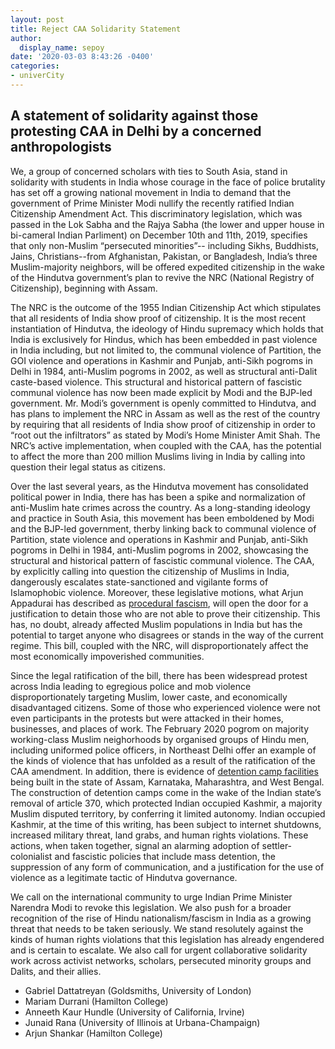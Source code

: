 ```yaml
---
layout: post
title: Reject CAA Solidarity Statement
author:
  display_name: sepoy
date: '2020-03-03 8:43:26 -0400'
categories:
- univerCity
---
```


## A statement of solidarity against those protesting CAA in Delhi by a concerned anthropologists


We, a group of concerned scholars with ties to South Asia, stand in solidarity with students in India whose courage in the face of police brutality has set off a growing national movement in India to demand that the government of Prime Minister Modi nullify the recently ratified Indian Citizenship Amendment Act. This discriminatory legislation, which was passed in the Lok Sabha and the Rajya Sabha (the lower and upper house in bi-cameral Indian Parliment) on December 10th and 11th, 2019, specifies that only non-Muslim “persecuted minorities”-- including Sikhs, Buddhists, Jains, Christians--from Afghanistan, Pakistan, or Bangladesh, India’s three Muslim-majority neighbors, will be offered expedited citizenship in the wake of the Hindutva government’s plan to revive the NRC (National Registry of Citizenship), beginning with Assam.

The NRC is the outcome of the 1955 Indian Citizenship Act which stipulates that all residents of India show proof of citizenship. It is the most recent instantiation of Hindutva, the ideology of Hindu supremacy which holds that India is exclusively for Hindus, which has been embedded in past violence in India including, but not limited to, the communal violence of Partition, the GOI violence and operations in Kashmir and Punjab, anti-Sikh pogroms in Delhi in 1984, anti-Muslim pogroms in 2002, as well as structural anti-Dalit caste-based violence. This structural and historical pattern of fascistic communal violence has now been made explicit by Modi and the BJP-led government. Mr. Modi’s government is openly committed to Hindutva, and has plans to implement the NRC in Assam as well as the rest of the country by requiring that all residents of India show proof of citizenship in order to “root out the infiltrators” as stated by Modi’s Home Minister Amit Shah. The NRC’s active implementation, when coupled with the CAA, has the potential to affect the more than 200 million Muslims living in India by calling into question their legal status as citizens.  

Over the last several years, as the Hindutva movement has consolidated political power in India, there has has been a spike and normalization of anti-Muslim hate crimes across the country. As a long-standing ideology and practice in South Asia, this movement has been emboldened by Modi and the BJP-led government, therby linking back to communal violence of Partition, state violence and operations in Kashmir and Punjab, anti-Sikh pogroms in Delhi in 1984, anti-Muslim pogroms in 2002, showcasing the structural and historical pattern of fascistic communal violence. The CAA, by explicitly calling into question the citizenship of Muslims in India, dangerously escalates state-sanctioned and vigilante forms of Islamophobic violence. Moreover, these legislative motions, what Arjun Appadurai has described as [procedural fascism](https://thewire.in/politics/unnao-citizenship-bill-violence-india), will open the door for a justification to detain those who are not able to prove their citizenship. This has, no doubt, already affected Muslim populations in India but has the potential to target anyone who disagrees or stands in the way of the current regime. This bill, coupled with the NRC, will disproportionately affect the most economically impoverished communities.

Since the legal ratification of the bill, there has been widespread protest across India leading to egregious police and mob violence disproportionately targeting Muslim, lower caste, and economically disadvantaged citizens.  Some of those who experienced violence were not even participants in the protests but were attacked in their homes, businesses, and places of work. The February 2020 pogrom on majority working-class Muslim neighorhoods by organised groups of Hindu men, including uniformed police officers, in Northeast Delhi offer an example of the kinds of violence that has unfolded as a result of the ratification of the CAA amendment. In addition, there is evidence of [detention camp facilities](https://www.freepressjournal.in/india/no-detention-centres-surely-you-are-joking-mr-prime-minister) being built in the state of Assam, Karnataka, Maharashtra, and West Bengal. The construction of detention camps come in the wake of the Indian state’s removal of article 370, which protected Indian occupied Kashmir, a majority Muslim disputed territory, by conferring it limited autonomy. Indian occupied Kashmir, at the time of this writing, has been subject to internet shutdowns, increased military threat, land grabs, and human rights violations. These actions, when taken together, signal an alarming adoption of settler-colonialist and fascistic policies that include mass detention, the suppression of any form of communication, and a justification for the use of violence as a legitimate tactic of Hindutva governance.  

We call on the international community to urge Indian Prime Minister Narendra Modi to revoke this legislation. We also push for a broader recognition of the rise of Hindu nationalism/fascism in India as a growing threat that needs to be taken seriously. We stand resolutely against the kinds of human rights violations that this legislation has already engendered and is certain to escalate. We also call for urgent collaborative solidarity work across activist networks, scholars, persecuted minority groups and Dalits, and their allies.

* Gabriel Dattatreyan (Goldsmiths, University of London)
* Mariam Durrani (Hamilton College)
* Anneeth Kaur Hundle (University of California, Irvine)
* Junaid Rana (University of Illinois at Urbana-Champaign)
* Arjun Shankar (Hamilton College)
